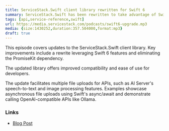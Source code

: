 ```yaml
---
title: ServiceStack.Swift client library rewritten for Swift 6
summary: ServiceStack.Swift has been rewritten to take advantage of Swift 6 features, now dependency-free.
tags: [api,service-reference,swift]
url: https://media.servicestack.com/podcasts/swift6-upgrade.mp3
media: {size:1430252,duration:357.504000,format:mp3}
draft: true
---
```


This episode covers updates to the ServiceStack.Swift client library. Key improvements include a rewrite 
leveraging Swift 6 features and eliminating the PromiseKit dependency. 

The updated library offers improved compatibility and ease of use for developers.

The update facilitates multiple file uploads for APIs, such as AI Server's speech-to-text and image processing 
features. Examples showcase asynchronous file uploads using Swift's async/await and demonstrate calling 
OpenAI-compatible APIs like Ollama. 

### Links

- [Blog Post](/posts/swift6-upgrade)
